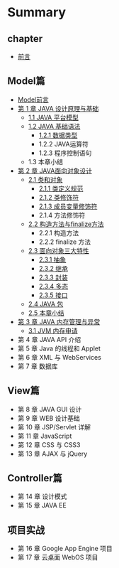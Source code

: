# Summary

## chapter

* [前言](README.md)

## Model篇

* [Model前言](modelpian/introduction.md)
* [第 1 章 JAVA 设计原理与基础](modelpian/test.md)
  * [1.1 JAVA 平台模型](modelpian/chapter1.md)
  * [1.2 JAVA 基础语法](modelpian/12-java-ji-chu-yu-fa.md)
    * [1.2.1 数据类型](modelpian/12-java-ji-chu-yu-fa/121-shu-ju-lei-xing.md)
    * 1.2.2 JAVA运算符
    * 1.2.3 程序控制语句
  * 1.3 本章小结
* [第 2 章 JAVA面向对象设计](modelpian/di-2-zhang-java-mian-xiang-dui-xiang-she-ji.md)
  * [2.1 类和对象](modelpian/di-2-zhang-java-mian-xiang-dui-xiang-she-ji/21-lei-he-dui-xiang.md)
    * [2.1.1 类定义规范](modelpian/di-2-zhang-java-mian-xiang-dui-xiang-she-ji/21-lei-he-dui-xiang/211-lei-ding-yi-gui-fan.md)
    * [2.1.2 类修饰符](modelpian/di-2-zhang-java-mian-xiang-dui-xiang-she-ji/21-lei-he-dui-xiang/212-lei-xiu-shi-fu.md)
    * [2.1.3 成员变量修饰符](modelpian/di-2-zhang-java-mian-xiang-dui-xiang-she-ji/21-lei-he-dui-xiang/213-cheng-yuan-bian-liang-xiu-shi-fu.md)
    * 2.1.4 方法修饰符
  * [2.2 构造方法与finalize方法](modelpian/di-2-zhang-java-mian-xiang-dui-xiang-she-ji/22-gou-zao-fang-fa-yu-finalize-fang-fa.md)
    * 2.2.1 构造方法
    * 2.2.2 finalize 方法
  * [2.3 面向对象三大特性](modelpian/di-2-zhang-java-mian-xiang-dui-xiang-she-ji/23-mian-xiang-dui-xiang-san-da-te-xing.md)
    * [2.3.1 抽象](modelpian/di-2-zhang-java-mian-xiang-dui-xiang-she-ji/23-mian-xiang-dui-xiang-san-da-te-xing/231-chou-xiang.md)
    * [2.3.2 继承](modelpian/di-2-zhang-java-mian-xiang-dui-xiang-she-ji/23-mian-xiang-dui-xiang-san-da-te-xing/232-ji-cheng.md)
    * [2.3.3 封装](modelpian/di-2-zhang-java-mian-xiang-dui-xiang-she-ji/23-mian-xiang-dui-xiang-san-da-te-xing/233-feng-zhuang.md)
    * [2.3.4 多态](modelpian/di-2-zhang-java-mian-xiang-dui-xiang-she-ji/23-mian-xiang-dui-xiang-san-da-te-xing/234-duo-tai.md)
    * [2.3.5 接口](modelpian/di-2-zhang-java-mian-xiang-dui-xiang-she-ji/23-mian-xiang-dui-xiang-san-da-te-xing/235-jie-kou.md)
  * [2.4 JAVA 包](modelpian/di-2-zhang-java-mian-xiang-dui-xiang-she-ji/24-java-bao.md)
  * [2.5 本章小结](modelpian/di-2-zhang-java-mian-xiang-dui-xiang-she-ji/25-ben-zhang-xiao-jie.md)
* [第 3 章 JAVA 内存管理与异常](modelpian/di-3-zhang-java-nei-cun-guan-li-yu-yi-chang.md)
  * [3.1 JVM 内存申请](modelpian/di-3-zhang-java-nei-cun-guan-li-yu-yi-chang/31-jvm-nei-cun-shen-qing.md)
* 第 4 章 JAVA API 介绍
* 第 5 章 Java 的线程和 Applet
* 第 6 章 XML 与 WebServices
* 第 7 章 数据库

## View篇

* 第 8 章 JAVA GUI 设计
* 第 9 章 WEB 设计基础
* 第 10 章 JSP/Servlet 详解
* 第 11 章 JavaScript
* 第 12 章 CSS 与 CSS3
* 第 13 章 AJAX 与 jQuery

## Controller篇

* 第 14 章 设计模式
* 第 15 章 JAVA EE

## 项目实战

* 第 16 章 Google App Engine 项目
* 第 17 章 云桌面 WebOS 项目

